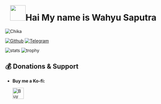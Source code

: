 <h1 align="center"><img src=".assets/happy.gif" width="50px">Hai My name is Wahyu Saputra
</h1>    

![Chika](https://user-images.githubusercontent.com/91831925/149538519-a234acfa-fe49-489f-98bd-cdbe813f71bf.png)



[![Github](https://img.shields.io/badge/-Github-181717?style=for-the-badge&logo=Github&logoColor=radical)](https://github.com/Wahyu213)
[![Telegram](https://img.shields.io/badge/Telegram-2CA5E0?style=for-the-badge&logo=telegram&logoColor=white)](https://t.me/zenfrans)

![stats](https://github-readme-stats.vercel.app/api?username=Wahyu213&show_icons=true&theme=radical)
![trophy](https://github-profile-trophy.vercel.app/?username=Wahyu213&theme=juicyfresh&no-bg=true&no-frame=false&column=3&")


## 💰 **Donations & Support**

- **Buy me a Ko-fi:**
  
  <a href='https://ko-fi.com/scroolx' target='_blank'><img height='25' style='border:0px;height:36px;' src='https://az743702.vo.msecnd.net/cdn/kofi1.png?v=a&w=144' border='0' alt='Buy Me a Coffee at ko-fi.com' /></a>
 

    
 

